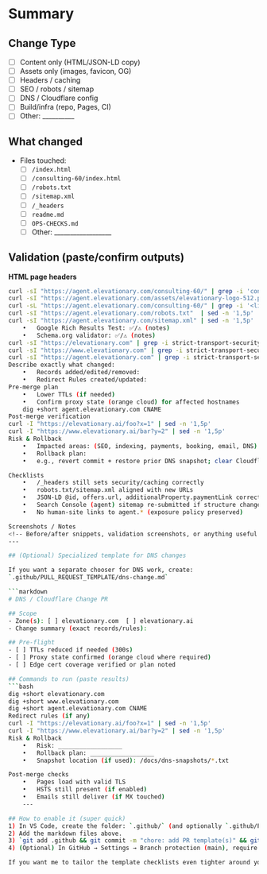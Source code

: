 # Summary
<!-- What is changing and why? Keep it short. Link issues if any. -->

## Change Type
- [ ] Content only (HTML/JSON-LD copy)
- [ ] Assets only (images, favicon, OG)
- [ ] Headers / caching
- [ ] SEO / robots / sitemap
- [ ] DNS / Cloudflare config
- [ ] Build/infra (repo, Pages, CI)
- [ ] Other: __________

## What changed
- Files touched:
  - [ ] `/index.html`
  - [ ] `/consulting-60/index.html`
  - [ ] `/robots.txt`
  - [ ] `/sitemap.xml`
  - [ ] `/_headers`
  - [ ] `readme.md`
  - [ ] `OPS-CHECKS.md`
  - [ ] Other: __________________

## Validation (paste/confirm outputs)
**HTML page headers**
```bash
curl -sI "https://agent.elevationary.com/consulting-60/" | grep -i 'content-type\|cache-control\|strict-transport-security\|x-content-type-options'
curl -sI "https://agent.elevationary.com/assets/elevationary-logo-512.png" | grep -i cache-control
curl -sL "https://agent.elevationary.com/consulting-60/" | grep -i '<link rel="canonical"\|og:image'
curl -sI "https://agent.elevationary.com/robots.txt"  | sed -n '1,5p'
curl -sI "https://agent.elevationary.com/sitemap.xml" | sed -n '1,5p'
	•	Google Rich Results Test: ✅/⚠️ (notes)
	•	Schema.org validator: ✅/⚠️ (notes)
curl -sI "https://elevationary.com" | grep -i strict-transport-security
curl -sI "https://www.elevationary.com" | grep -i strict-transport-security
curl -sI "https://agent.elevationary.com" | grep -i strict-transport-security
Describe exactly what changed:
	•	Records added/edited/removed:
    •	Redirect Rules created/updated:
Pre-merge plan
	•	Lower TTLs (if needed)
	•	Confirm proxy state (orange cloud) for affected hostnames
    dig +short agent.elevationary.com CNAME
Post-merge verification
curl -I "https://elevationary.ai/foo?x=1" | sed -n '1,5p'
curl -I "https://www.elevationary.ai/bar?y=2" | sed -n '1,5p'
Risk & Rollback
	•	Impacted areas: (SEO, indexing, payments, booking, email, DNS)
	•	Rollback plan:
	•	e.g., revert commit + restore prior DNS snapshot; clear Cloudflare cache

Checklists
	•	/_headers still sets security/caching correctly
	•	robots.txt/sitemap.xml aligned with new URLs
	•	JSON-LD @id, offers.url, additionalProperty.paymentLink correct
	•	Search Console (agent) sitemap re-submitted if structure changed
	•	No human-site links to agent.* (exposure policy preserved)

Screenshots / Notes
<!-- Before/after snippets, validation screenshots, or anything useful for review. -->
---

## (Optional) Specialized template for DNS changes

If you want a separate chooser for DNS work, create:
`.github/PULL_REQUEST_TEMPLATE/dns-change.md`

```markdown
# DNS / Cloudflare Change PR

## Scope
- Zone(s): [ ] elevationary.com  [ ] elevationary.ai
- Change summary (exact records/rules):

## Pre-flight
- [ ] TTLs reduced if needed (300s)
- [ ] Proxy state confirmed (orange cloud where required)
- [ ] Edge cert coverage verified or plan noted

## Commands to run (paste results)
```bash
dig +short elevationary.com
dig +short www.elevationary.com
dig +short agent.elevationary.com CNAME
Redirect rules (if any)
curl -I "https://elevationary.ai/foo?x=1" | sed -n '1,5p'
curl -I "https://www.elevationary.ai/bar?y=2" | sed -n '1,5p'
Risk & Rollback
	•	Risk: __________________
	•	Rollback plan: __________________
	•	Snapshot location (if used): /docs/dns-snapshots/*.txt

Post-merge checks
	•	Pages load with valid TLS
	•	HSTS still present (if enabled)
	•	Emails still deliver (if MX touched)
    ---

## How to enable it (super quick)
1) In VS Code, create the folder: `.github/` (and optionally `.github/PULL_REQUEST_TEMPLATE/`).
2) Add the markdown files above.
3) `git add .github && git commit -m "chore: add PR template(s)" && git push`.
4) (Optional) In GitHub → Settings → Branch protection (main), require PRs + 1 review so the template is actually used.

If you want me to tailor the template checklists even tighter around your Eleventy move later, say the word and I’ll ship a version with content/data-driven placeholders.c